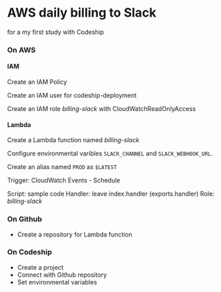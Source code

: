 AWS daily billing to Slack
==========================

for a my first study with Codeship



### On AWS

#### IAM

Create an IAM Policy

Create an IAM user for codeship-deployment

Create an IAM role *billing-slack* with CloudWatchReadOnlyAccess

#### Lambda

Create a Lambda function named *billing-slack*

Configure environmental varibles
``SLACK_CHANNEL`` and ``SLACK_WEBHOOK_URL``.

Create an alias named ``PROD`` as `$LATEST`

Trigger: CloudWatch Events - Schedule

Script: sample code
Handler: leave index.handler (exports.handler)
Role: *billing-slack*

### On Github

* Create a repository for Lambda function

### On Codeship

* Create a project
* Connect with Github repository
* Set environmental variables
